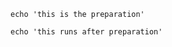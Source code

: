 ```bash,prepare=echo
echo 'this is the preparation'
```

```bash,use=echo,exec
echo 'this runs after preparation'
```